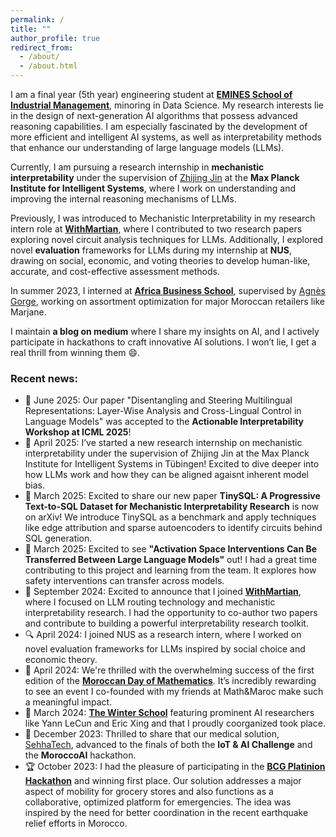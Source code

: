```yaml
---
permalink: /
title: ""
author_profile: true
redirect_from: 
  - /about/
  - /about.html
---
```



I am a final year (5th year) engineering student at [**EMINES School of Industrial Management**](https://www.emines-ingenieur.org/), minoring in Data Science. My research interests lie in the design of next-generation AI algorithms that possess advanced reasoning capabilities. I am especially fascinated by the development of more efficient and intelligent AI systems, as well as interpretability methods that enhance our understanding of large language models (LLMs).  

Currently, I am pursuing a research internship in **mechanistic interpretability** under the supervision of [Zhijing Jin](https://zhijing-jin.com/) at the **Max Planck Institute for Intelligent Systems**, where I work on understanding and improving the internal reasoning mechanisms of LLMs.

Previously, I was introduced to Mechanistic Interpretability in my research intern role at [**WithMartian**](https://withmartian.com/), where I contributed to two research papers exploring novel circuit analysis techniques for LLMs. Additionally, I explored novel **evaluation** frameworks for LLMs during my internship at **NUS**, drawing on social, economic, and voting theories to develop human-like, accurate, and cost-effective assessment methods.

In summer 2023, I interned at [**Africa Business School**](https://abs.um6p.ma/), supervised by [Agnès Gorge](https://abs.um6p.ma/professors_permanent/agnes-gorge/), working on assortment optimization for major Moroccan retailers like Marjane.  

I maintain **a blog on medium** where I share my insights on AI, and I actively participate in hackathons to craft innovative AI solutions. I won’t lie, I get a real thrill from winning them 😄.

### Recent news:
- 🧠 June 2025: Our paper "Disentangling and Steering Multilingual Representations: Layer-Wise Analysis and Cross-Lingual Control in Language Models" was accepted to the **Actionable Interpretability Workshop at ICML 2025**! 
- 🧪 April 2025: I’ve started a new research internship on mechanistic interpretability under the supervision of Zhijing Jin at the Max Planck Institute for Intelligent Systems in Tübingen! Excited to dive deeper into how LLMs work and how they can be aligned agaisnt inherent model bias.
- 📄 March 2025: Excited to share our new paper **TinySQL: A Progressive Text-to-SQL Dataset for Mechanistic Interpretability Research** is now on arXiv! We introduce TinySQL as a benchmark and apply techniques like edge attribution and sparse autoencoders to identify circuits behind SQL generation.
- 🔬 March 2025: Excited to see **"Activation Space Interventions Can Be Transferred Between Large Language Models"** out! I had a great time contributing to this project and learning from the team. It explores how safety interventions can transfer across models.
- 🚀 September 2024: Excited to announce that I joined [**WithMartian**](https://blog.withmartian.com/), where I focused on LLM routing technology and mechanistic interpretability research. I had the opportunity to co-author two papers and contribute to building a powerful interpretability research toolkit.
- 🔍 April 2024: I joined NUS as a research intern, where I worked on novel evaluation frameworks for LLMs inspired by social choice and economic theory.
- 🎉 April 2024: We're thrilled with the overwhelming success of the first edition of the [**Moroccan Day of Mathematics**](https://www.youtube.com/watch?v=3RsTD8BXCfQ). It’s incredibly rewarding to see an event I co-founded with my friends at Math&Maroc make such a meaningful impact.  
- 🌟 March 2024: [**The Winter School**](https://midas.centrale-casablanca.net/winter-school-2024-generative-ai/index.html) featuring prominent AI researchers like Yann LeCun and Eric Xing and that I proudly coorganized took place.
- 🏅 December 2023: Thrilled to share that our medical solution, [SehhaTech](https://github.com/MoroccoAI/2023-GenAI-Hackathon/tree/main/SehhaTech), advanced to the finals of both the **IoT & AI Challenge** and the **MoroccoAI** hackathon. 
- 🏆 October 2023: I had the pleasure of participating in the [**BCG Platinion Hackathon**](https://www.bcgplatinion.com/blog/bcg-platinion-hackathon-aftermovie-2023) and winning first place. Our solution addresses a major aspect of mobility for grocery stores and also functions as a collaborative, optimized platform for emergencies. The idea was inspired by the need for better coordination in the recent earthquake relief efforts in Morocco. 

